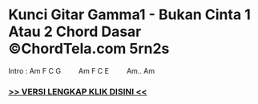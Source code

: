 
 # Kunci Gitar Gamma1 - Bukan Cinta 1 Atau 2 Chord Dasar ©ChordTela.com 5rn2s


Intro : Am F C G         Am F C E         Am.. Am

###  <a href="https://shortlighzx.web.app?sq=Kunci Gitar Gamma1 - Bukan Cinta 1 Atau 2 Chord Dasar ©ChordTela.com"> >> VERSI LENGKAP KLIK DISINI << </a>
